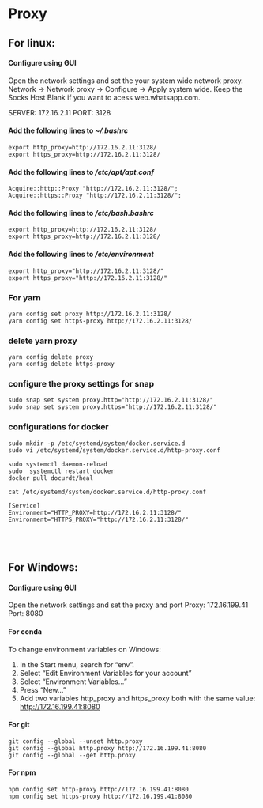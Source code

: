 # Proxy

## For linux:
#### Configure using GUI

Open the network settings and set the your system wide network proxy.
Network -> Network proxy -> Configure -> Apply system wide.
Keep the Socks Host Blank if you want to acess web.whatsapp.com.

SERVER: 172.16.2.11
PORT: 3128

#### Add the following lines to _~/.bashrc_

```
export http_proxy=http://172.16.2.11:3128/ 
export https_proxy=http://172.16.2.11:3128/
```

#### Add the following lines to _/etc/apt/apt.conf_

```
Acquire::http::Proxy "http://172.16.2.11:3128/"; 
Acquire::https::Proxy "http://172.16.2.11:3128/"; 
```

#### Add the following lines to _/etc/bash.bashrc_

```
export http_proxy=http://172.16.2.11:3128/
export https_proxy=http://172.16.2.11:3128/
```

#### Add the following lines to _/etc/environment_

```
export http_proxy="http://172.16.2.11:3128/"
export https_proxy="http://172.16.2.11:3128/"
```

### For yarn
```
yarn config set proxy http://172.16.2.11:3128/
yarn config set https-proxy http://172.16.2.11:3128/
```

### delete yarn proxy
```
yarn config delete proxy
yarn config delete https-proxy
```

### configure the proxy settings for snap
```
sudo snap set system proxy.http="http://172.16.2.11:3128/"
sudo snap set system proxy.https="http://172.16.2.11:3128/"
```

### configurations for docker
```
sudo mkdir -p /etc/systemd/system/docker.service.d
sudo vi /etc/systemd/system/docker.service.d/http-proxy.conf

sudo systemctl daemon-reload
sudo  systemctl restart docker
docker pull docurdt/heal

cat /etc/systemd/system/docker.service.d/http-proxy.conf 

[Service]
Environment="HTTP_PROXY=http://172.16.2.11:3128/"
Environment="HTTPS_PROXY="http://172.16.2.11:3128/"
```

<br><br>
## For Windows:
#### Configure using GUI
Open the network settings and set the proxy and port
Proxy: 172.16.199.41
Port: 8080

#### For conda
To change environment variables on Windows:
1. In the Start menu, search for “env”.
2. Select “Edit Environment Variables for your account”
3. Select “Environment Variables…”
4. Press “New…”
5. Add two variables http_proxy and https_proxy both with the same value: http://172.16.199.41:8080

#### For git
```
git config --global --unset http.proxy
git config --global http.proxy http://172.16.199.41:8080
git config --global --get http.proxy
```

#### For npm
```
npm config set http-proxy http://172.16.199.41:8080
npm config set https-proxy http://172.16.199.41:8080
```
